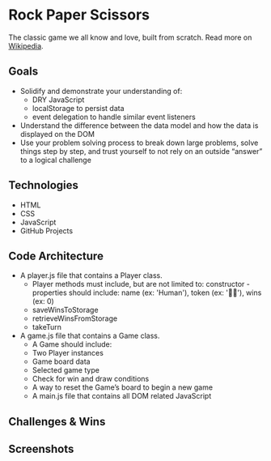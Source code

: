 # Rock Paper Scissors
The classic game we all know and love, built from scratch. Read more on [Wikipedia](https://en.wikipedia.org/wiki/Rock_paper_scissors).

## Goals
- Solidify and demonstrate your understanding of:
  - DRY JavaScript
  - localStorage to persist data
  - event delegation to handle similar event listeners
- Understand the difference between the data model and how the data is displayed on the DOM
- Use your problem solving process to break down large problems, solve things step by step, and trust yourself to not rely on an outside “answer” to a logical challenge

## Technologies
- HTML
- CSS
- JavaScript
- GitHub Projects

## Code Architecture
- A player.js file that contains a Player class.
  - Player methods must include, but are not limited to: constructor - properties should include: name (ex: 'Human'), token (ex: '👩🏻'), wins (ex: 0)
  - saveWinsToStorage
  - retrieveWinsFromStorage
  - takeTurn
- A game.js file that contains a Game class.
  - A Game should include:
  - Two Player instances
  - Game board data
  - Selected game type
  - Check for win and draw conditions
  - A way to reset the Game’s board to begin a new game
  - A main.js file that contains all DOM related JavaScript

## Challenges & Wins

## Screenshots

